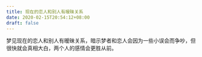 ```yaml
---
title: 现在的恋人和别人有暧昧关系
date: 2020-02-15T20:54:12+08:00
draft: false
---
```


梦见现在的恋人和别人有暧昧关系，暗示梦者和恋人会因为一些小误会而争吵，但很快就会真相大白，两个人的感情会更胜从前。<br>
